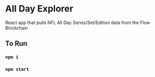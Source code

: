 # All Day Explorer

React app that pulls NFL All Day Series/Set/Edition data from the Flow Blockchain

## To Run

### `npm i`
### `npm start`
